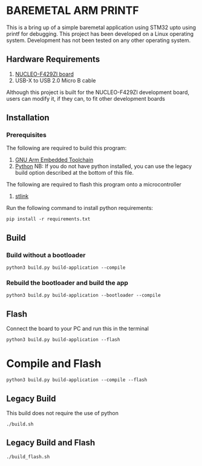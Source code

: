 # BAREMETAL ARM PRINTF
This is a bring up of a simple baremetal application using STM32 upto using printf for debugging. This project has been developed on a Linux operating system. Development has not been tested on any other operating system.

## Hardware Requirements

1. [NUCLEO-F429ZI board](https://www.st.com/en/evaluation-tools/nucleo-f429zi.html#samplebuy-scroll)
2. USB-X to USB 2.0 Micro B cable

Although this project is built for the NUCLEO-F429ZI development board, users can modify it, if they can, to fit other development boards


## Installation
### Prerequisites
The following are required to build this program:
1. [GNU Arm Embedded Toolchain](https://developer.arm.com/downloads/-/gnu-rm)
2. [Python](https://www.python.org/downloads/) NB: If you do not have python installed, you can use the legacy build option described at the bottom of this file.

The following are required to flash this program onto a microcontroller
1. [stlink](https://github.com/stlink-org/stlink)

Run the following command to install python requirements:
```console
pip install -r requirements.txt
```

## Build
### Build without a bootloader
```console
python3 build.py build-application --compile
```
### Rebuild the bootloader and build the app
```console
python3 build.py build-application --bootloader --compile
```
## Flash

Connect the board to your PC and run this in the terminal
```console
python3 build.py build-application --flash
```
# Compile and Flash
```console
python3 build.py build-application --compile --flash
```

## Legacy Build
This build does not require the use of python
```console
./build.sh
```
## Legacy Build and Flash
```console
./build_flash.sh
```

